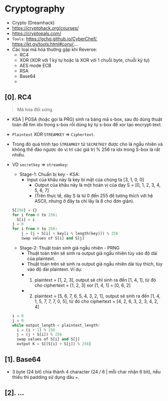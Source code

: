 # Cryptography

- Crypto (Dreamhack)
- https://cryptohack.org/courses/
- https://cryptopals.com/
- `Tools`: https://gchq.github.io/CyberChef/, https://kt.gy/tools.html#conv/,...
- Các loại mã hóa thường gặp khi Reverse:
  - RC4
  - XOR (XOR với 1 ký tự hoặc là XOR với 1 chuỗi byte, chuỗi ký tự)
  - AES mode ECB
  - RSA
  - Base64
  - 

## [0]. RC4

> Mã hóa đối xứng.

- KSA | PGSA (hoặc gọi là PRG) sinh ra bảng mã s-box, sau đó dùng thuật toán để tìm idx trong s-box rồi dùng ký tự s-box để xor tạo encrypt-text.
- `Plaintext` XOR `STREAMKEY` => `Ciphertext`.
- Trong đó quá trình tạo `STREAMKEY` từ `SECRETKEY` được cho là ngẫu nhiên và không thể đảo ngược do vị trí các giá trị % 256 ra idx trong S-box là rất nhiều.
- VD `secretkey` => `streamkey`:

  - Stage-1: Chuẩn bị key - KSA:
    - Input của khâu này là key bí mật của chúng ta [3, 1, 0, 0]
	  - Output của khâu này là một hoán vị của dạy S = [0, 1, 2, 3, 4, 5, 6, 7]
	  - (Trên thực tế, dãy S là từ 0 đến 255 để tương thích với hệ ASCII, nhưng ở đây ta chỉ lấy là 8 cho đơn giản).
  ```python
  S[256] = {}
  for i from 0 to 256:
    S[i] = i
  j = 0
  for i from 0 to 256:
	  j = (j + S[i] + key[i % length(key)]) % 256
	  swap values of S[i] and S[j]
  ```

  - Stage-2: Thuật toán sinh giả ngẫu nhiên - PRNG
    - Thuật toán trên sẽ sinh ra output giả ngẫu nhiên tùy vào độ dài của plaintext.
    - Thuật toán trên sẽ sinh ra output giả ngẫu nhiên dài tùy thích, tùy vào độ dài plaintext. Ví dụ:
    - 1) plaintext = [1, 2, 3], output sẽ chỉ sinh ra đến [1, 4, 1], từ đó cho ciphertext = [1, 2, 3] xor [1, 4, 1] = [0, 6, 2]
    - 2) plaintext = [5, 6, 7, 6, 5, 4, 3, 2, 1], output sẽ sinh ra đến [1, 4, 1, 5, 7, 7, 7, 0, 5], từ đó cho ciphertext = [4, 2, 6, 3, 2, 3, 4, 2, 4]
  ```python
  i = 0
  j = 0
  while output_length < plaintext_length:
  	i = (i + 1) % 256
  	j = (j + S[i]) % 256
  	swap values of S[i] and S[j]
  	output K = S[(S[i] + S[j]) % 256]
  ```

## [1]. Base64



- 3 byte (24 bit) chia thành 4 character (24 / 6 | mỗi char nhận 6 bit), nếu thiếu thì padding sử dụng dâu `=`.


## [2]. ...
  

